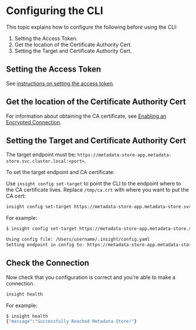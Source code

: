 # Configuring the CLI

This topic explains how to configure the following before using the CLI:

1. Setting the Access Token.
1. Get the location of the Certificate Authority Cert.
1. Setting the Target and Certificate Authority Cert.

## Setting the Access Token

See [instructions on setting the access token](create_service_account_access_token.md#set-access-token).

## Get the location of the Certificate Authority Cert

For information about obtaining the CA certificate, see [Enabling an Encrypted Connection](enable_encrypted_connection.md).

## Setting the Target and Certificate Authority Cert

The target endpoint must be: `https://metadata-store-app.metadata-store.svc.cluster.local:<port>`.

To set the target endpoint and CA certificate: 

Use `insight config set-target` to point the CLI to the endpoint where to the CA certificate lives. Replace `/tmp/ca.crt` with where you want to put the CA cert:

```sh
insight config set-target https://metadata-store-app.metadata-store.svc.cluster.local:8443 --ca-cert /tmp/ca.crt
```

For example:

```sh
$ insight config set-target https://metadata-store-app.metadata-store.svc.cluster.local:8443 --ca-cert /tmp/ca.crt

Using config file: /Users/username/.insight/config.yaml
Setting endpoint in config to: https://metadata-store-app.metadata-store.svc.cluster.local:8443
```

## Check the Connection

Now check that you configuration is correct and you're able to make a connection.

```sh
insight health
```

For example:

```sh
$ insight health
{"message":"Successfully Reached Metadata Store!"}
```
